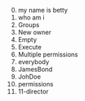 0. my name is betty
1. who am i
2. Groups
3. New owner
4. Empty
5. Execute
6. Multiple permissions
7. everybody
8. JamesBond
9. JohDoe
10. permissions
11. 11-director
